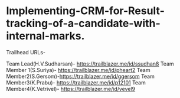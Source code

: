 # Implementing-CRM-for-Result-tracking-of-a-candidate-with-internal-marks.

Trailhead URLs-

Team Lead(H.V.Sudharsan)- https://trailblazer.me/id/ssudhan8
Team Member 1(S.Suriya)- https://trailblazer.me/id/pheart2
Team Member2(S.Gersom)-https://trailblazer.me/id/ggersom
Team Member3(K.Prabu)- https://trailblazer.me/id/p12101
Team Member4(K.Vetrivel)- https://trailblazer.me/id/vevel9
